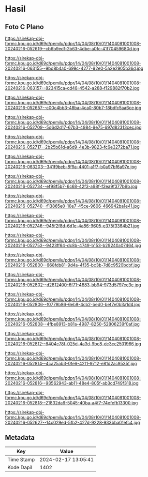 # Hasil

## Foto C Plano

https://sirekap-obj-formc.kpu.go.id/d69d/pemilu/pdpr/14/04/08/10/01/1404081001008-20240216-052619--cb6b9edf-2b63-4dbe-a0fc-41f70459680d.jpg

https://sirekap-obj-formc.kpu.go.id/d69d/pemilu/pdpr/14/04/08/10/01/1404081001008-20240216-063155--9bd8b4a0-699c-4277-92e0-5a2e2905b36d.jpg

https://sirekap-obj-formc.kpu.go.id/d69d/pemilu/pdpr/14/04/08/10/01/1404081001008-20240216-063157--823415ca-cd46-4542-a288-f129882f70b2.jpg

https://sirekap-obj-formc.kpu.go.id/d69d/pemilu/pdpr/14/04/08/10/01/1404081001008-20240216-052657--c00c4bb3-48ba-4ca0-80b7-18bdfc5aa6ce.jpg

https://sirekap-obj-formc.kpu.go.id/d69d/pemilu/pdpr/14/04/08/10/01/1404081001008-20240216-052709--5d6d2d17-67b3-4984-9e75-697d82313cec.jpg

https://sirekap-obj-formc.kpu.go.id/d69d/pemilu/pdpr/14/04/08/10/01/1404081001008-20240216-052717--2b25b61d-a6d9-4e3b-9823-fc6e3272ba71.jpg

https://sirekap-obj-formc.kpu.go.id/d69d/pemilu/pdpr/14/04/08/10/01/1404081001008-20240216-063203--341f9beb-8f9a-4401-a1f7-b0a97bf6a97e.jpg

https://sirekap-obj-formc.kpu.go.id/d69d/pemilu/pdpr/14/04/08/10/01/1404081001008-20240216-052734--ef98f5b7-6c68-42f3-a98f-f2ea9f377b9b.jpg

https://sirekap-obj-formc.kpu.go.id/d69d/pemilu/pdpr/14/04/08/10/01/1404081001008-20240216-052740--f13865e0-10e7-45ce-9606-466942ba1e41.jpg

https://sirekap-obj-formc.kpu.go.id/d69d/pemilu/pdpr/14/04/08/10/01/1404081001008-20240216-052746--945f2f8d-6d1e-4a86-9605-e375f3364b21.jpg

https://sirekap-obj-formc.kpu.go.id/d69d/pemilu/pdpr/14/04/08/10/01/1404081001008-20240216-052753--9423ff64-dc8b-4749-b153-b29240a07464.jpg

https://sirekap-obj-formc.kpu.go.id/d69d/pemilu/pdpr/14/04/08/10/01/1404081001008-20240216-052800--668fdb81-9d4a-4f35-bc3b-7d8c9520bcbf.jpg

https://sirekap-obj-formc.kpu.go.id/d69d/pemilu/pdpr/14/04/08/10/01/1404081001008-20240216-052802--d2812400-6f71-4883-bb94-973d5797cc3e.jpg

https://sirekap-obj-formc.kpu.go.id/d69d/pemilu/pdpr/14/04/08/10/01/1404081001008-20240216-052806--f0779b86-6eb8-4cb2-bed0-bef7e0b3a1d4.jpg

https://sirekap-obj-formc.kpu.go.id/d69d/pemilu/pdpr/14/04/08/10/01/1404081001008-20240216-052808--4fbe8913-b81a-4987-8250-52806239f0af.jpg

https://sirekap-obj-formc.kpu.go.id/d69d/pemilu/pdpr/14/04/08/10/01/1404081001008-20240216-052812--8404c78f-025d-4a3d-9bc8-dc3cc2501966.jpg

https://sirekap-obj-formc.kpu.go.id/d69d/pemilu/pdpr/14/04/08/10/01/1404081001008-20240216-052814--4ca25ab3-0fe6-4211-9712-e81d2ac9535f.jpg

https://sirekap-obj-formc.kpu.go.id/d69d/pemilu/pdpr/14/04/08/10/01/1404081001008-20240216-052816--93562943-ab11-48e4-805f-ab3cd749f318.jpg

https://sirekap-obj-formc.kpu.go.id/d69d/pemilu/pdpr/14/04/08/10/01/1404081001008-20240216-052818--21832da6-5045-40ba-a4f7-74efefb13300.jpg

https://sirekap-obj-formc.kpu.go.id/d69d/pemilu/pdpr/14/04/08/10/01/1404081001008-20240216-052627--14c029ed-5fb2-427d-9228-933bba01efc4.jpg


## Metadata

| Key        | Value               |
| ---------- | ------------------- |
| Time Stamp | 2024-02-17 13:05:41 |
| Kode Dapil | 1402                |



